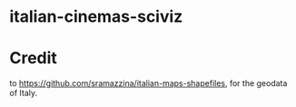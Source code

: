 # italian-cinemas-sciviz
 
# Credit
to https://github.com/sramazzina/italian-maps-shapefiles, for the geodata of Italy.